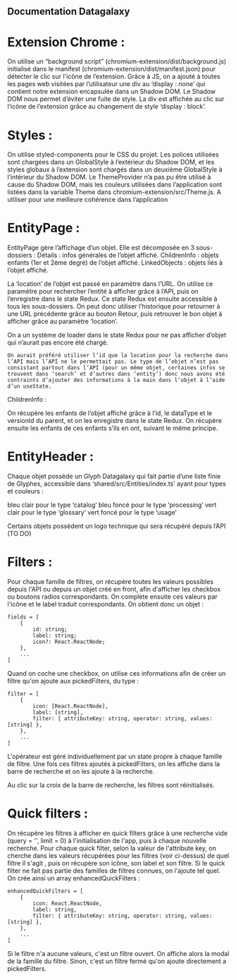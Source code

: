 ## Documentation Datagalaxy


# Extension Chrome :

On utilise un “background script” (chromium-extension/dist/background.js) initialisé dans le manifest (chromium-extension/dist/manifest.json) pour détecter le clic sur l'icône de l’extension. 
Grâce à JS, on a ajouté à toutes les pages web visitées par l’utilisateur une div au ‘display : none’ qui contient notre extension encapsulée dans un Shadow DOM. Le Shadow DOM nous permet d’éviter une fuite de style. La div est affichée au clic sur l’icône de l’extension grâce au changement de style ‘display : block’.

# Styles :

On utilise styled-components pour le CSS du projet. Les polices utilisées sont chargées dans un GlobalStyle à l’extérieur du Shadow DOM, et les styles globaux à l’extension sont chargés dans un deuxième GlobalStyle à l’intérieur du Shadow DOM. Le ThemeProvider n’a pas pu être utilisé à cause du Shadow DOM, mais les couleurs utilisées dans l’application sont listées dans la variable Theme dans chromium-extension/src/Theme.js. A utiliser pour une meilleure cohérence dans l’application


# EntityPage :

EntityPage gère l’affichage d’un objet. Elle est décomposée en 3 sous-dossiers : 
Détails : infos générales de l’objet affiché.
ChildrenInfo : objets enfants (1er et 2ème degré) de l’objet affiché.
LinkedObjects : objets liés à l’objet affiché.

La ‘location’ de l’objet est passé en paramètre dans l’URL. On utilise ce paramètre pour rechercher l’entité à afficher grâce à l’API, puis on l’enregistre dans le state Redux. Ce state Redux est ensuite accessible à tous les sous-dossiers. On peut donc utiliser l’historique pour retourner à une URL précédente grâce au bouton Retour, puis retrouver le bon objet à afficher grâce au paramètre ‘location’.

On a un système de loader dans le state Redux pour ne pas afficher d’objet qui n’aurait pas encore été chargé.

	On aurait préféré utiliser l’id que la location pour la recherche dans l’API mais l’API ne le permettait pas. Le type de l’objet n’est pas consistant partout dans l’API (pour un même objet, certaines infos se trouvent dans ‘search’ et d’autres dans ‘entity’) donc nous avons été contraints d’ajouter des informations à la main dans l’objet à l’aide d’un useState.

ChildrenInfo :

On récupère les enfants de l’objet affiché grâce à l’id, le dataType et le versionId du parent, et on les enregistre dans le state Redux. On récupère ensuite les enfants de ces enfants s’ils en ont, suivant le même principe.

# EntityHeader :

Chaque objet possède un Glyph Datagalaxy qui fait partie d’une liste finie de Glyphes, accessible dans ‘shared/src/Entities/index.ts’ ayant pour types et couleurs :

bleu clair pour le type ‘catalog’
bleu foncé pour le type ‘processing’
vert clair pour le type ‘glossary’
vert foncé pour le type ‘usage’

Certains objets possèdent un logo technique qui sera récupéré depuis l’API (TO DO)

# Filters :

Pour chaque famille de filtres, on récupère toutes les valeurs possibles depuis l'API ou depuis un objet créé en front, afin d'afficher les checkbox ou boutons radios correspondants. On complète ensuite ces valeurs par l'icône et le label traduit correspondants. On obtient donc un objet :

```
fields = [
	{
		id: string;
		label: string;
		icon?: React.ReactNode;
	},
	...
]
```

Quand on coche une checkbox, on utilise ces informations afin de créer un filtre qu'on ajoute aux pickedFilters, du type :

```
filter = [
	{
		icon: [React.ReactNode],
		label: [string],
		filter: { attributeKey: string, operator: string, values: [string] },
	},
	...
]
```

L'opérateur est géré individuellement par un state propre à chaque famille de filtre.
Une fois ces filtres ajoutés à pickedFilters, on les affiche dans la barre de recherche et on les ajoute à la recherche. 

Au clic sur la croix de la barre de recherche, les filtres sont réinitialisés.

# Quick filters :

On récupère les filtres à afficher en quick filters grâce à une recherche vide (query = '', limit = 0) à l'initialisation de l'app, puis à chaque nouvelle recherche. Pour chaque quick filter, selon la valeur de l'attribute key, on cherche dans les valeurs récupérées pour les filtres (voir ci-dessus) de quel filtre il s'agit , puis on récupère son icône, son label et son filtre. Si le quick filter ne fait pas partie des familles de filtres connues, on l'ajoute tel quel. On crée ainsi un array enhancedQuickFilters :

```
enhancedQuickFilters = [
	{
		icon: React.ReactNode,
		label: string,
		filter: { attributeKey: string, operator: string, values: [string] },
	},
	...
]
```

Si le filtre n'a aucune valeurs, c'est un filtre ouvert. On affiche alors la modal de la famille du filtre. Sinon, c'est un filtre fermé qu'on ajoute directement a pickedFilters.




